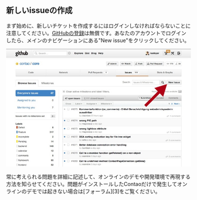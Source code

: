 ## 新しいissueの作成

まず始めに、新しいチケットを作成するにはログインしなければならないことに注意してください。[GitHubの登録][2]は無償です。あなたのアカウントでログインしたら、メインのナビゲーションにある"New issue"をクリックしてください。

![](images/new-issue.jpg)

常に考えられる問題を詳細に記述して、オンラインのデモや開発環境で再現する方法を知らせてください。問題がインストールしたContaoだけで発生してオンラインのデモでは起きない場合は[フォーラム][3]をご覧ください。


[1]: https://github.com/signup/free
[2]: https://community.contao.org/en/
